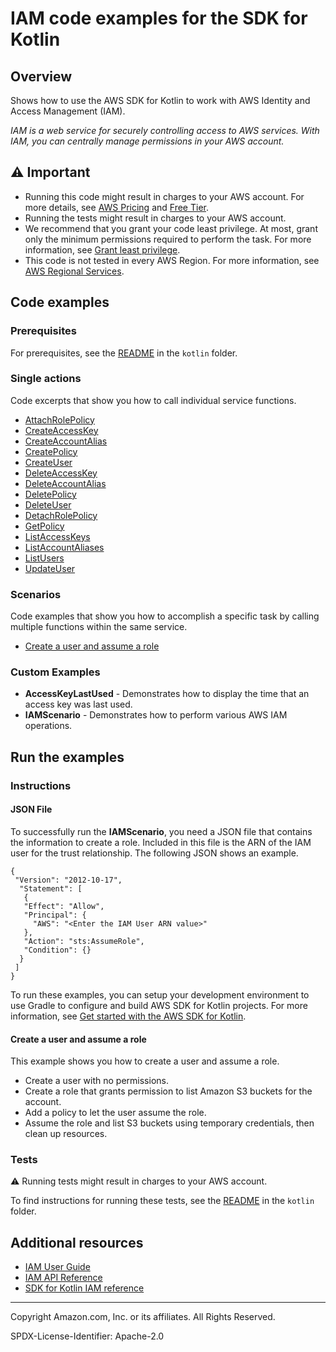 # IAM code examples for the SDK for Kotlin

## Overview

Shows how to use the AWS SDK for Kotlin to work with AWS Identity and Access Management (IAM).

<!--custom.overview.start-->
<!--custom.overview.end-->

_IAM is a web service for securely controlling access to AWS services. With IAM, you can centrally manage permissions in your AWS account._

## ⚠ Important

* Running this code might result in charges to your AWS account. For more details, see [AWS Pricing](https://aws.amazon.com/pricing/) and [Free Tier](https://aws.amazon.com/free/).
* Running the tests might result in charges to your AWS account.
* We recommend that you grant your code least privilege. At most, grant only the minimum permissions required to perform the task. For more information, see [Grant least privilege](https://docs.aws.amazon.com/IAM/latest/UserGuide/best-practices.html#grant-least-privilege).
* This code is not tested in every AWS Region. For more information, see [AWS Regional Services](https://aws.amazon.com/about-aws/global-infrastructure/regional-product-services).

<!--custom.important.start-->
<!--custom.important.end-->

## Code examples

### Prerequisites

For prerequisites, see the [README](../../README.md#Prerequisites) in the `kotlin` folder.


<!--custom.prerequisites.start-->
<!--custom.prerequisites.end-->

### Single actions

Code excerpts that show you how to call individual service functions.

- [AttachRolePolicy](src/main/kotlin/com/kotlin/iam/AttachRolePolicy.kt#L41)
- [CreateAccessKey](src/main/kotlin/com/kotlin/iam/CreateAccessKey.kt#L39)
- [CreateAccountAlias](src/main/kotlin/com/kotlin/iam/CreateAccountAlias.kt#L38)
- [CreatePolicy](src/main/kotlin/com/kotlin/iam/CreatePolicy.kt#L38)
- [CreateUser](src/main/kotlin/com/kotlin/iam/CreateUser.kt#L38)
- [DeleteAccessKey](src/main/kotlin/com/kotlin/iam/DeleteAccessKey.kt#L39)
- [DeleteAccountAlias](src/main/kotlin/com/kotlin/iam/DeleteAccountAlias.kt#L37)
- [DeletePolicy](src/main/kotlin/com/kotlin/iam/DeletePolicy.kt#L37)
- [DeleteUser](src/main/kotlin/com/kotlin/iam/DeleteUser.kt#L37)
- [DetachRolePolicy](src/main/kotlin/com/kotlin/iam/DetachRolePolicy.kt#L39)
- [GetPolicy](src/main/kotlin/com/kotlin/iam/GetPolicy.kt#L37)
- [ListAccessKeys](src/main/kotlin/com/kotlin/iam/ListAccessKeys.kt#L37)
- [ListAccountAliases](src/main/kotlin/com/kotlin/iam/ListAccountAliases.kt#L23)
- [ListUsers](src/main/kotlin/com/kotlin/iam/ListUsers.kt#L23)
- [UpdateUser](src/main/kotlin/com/kotlin/iam/UpdateUser.kt#L39)

### Scenarios

Code examples that show you how to accomplish a specific task by calling multiple
functions within the same service.

- [Create a user and assume a role](src/main/kotlin/com/kotlin/iam/IAMScenario.kt)


<!--custom.examples.start-->

### Custom Examples

- **AccessKeyLastUsed** - Demonstrates how to display the time that an access key was last used.
- **IAMScenario** - Demonstrates how to perform various AWS IAM operations.
<!--custom.examples.end-->

## Run the examples

### Instructions


<!--custom.instructions.start-->

#### JSON File

To successfully run the **IAMScenario**, you need a JSON file that contains the information to create a role. Included in this file is the ARN of the IAM user for the trust relationship. The following JSON shows an example.

    {
     "Version": "2012-10-17",
      "Statement": [
       {
       "Effect": "Allow",
       "Principal": {
         "AWS": "<Enter the IAM User ARN value>"
       },
       "Action": "sts:AssumeRole",
       "Condition": {}
      }
     ]
    }

To run these examples, you can setup your development environment to use Gradle to configure and build AWS SDK for Kotlin projects. For more information,
see [Get started with the AWS SDK for Kotlin](https://docs.aws.amazon.com/sdk-for-kotlin/latest/developer-guide/setup.html).

<!--custom.instructions.end-->



#### Create a user and assume a role

This example shows you how to create a user and assume a role. 

- Create a user with no permissions.
- Create a role that grants permission to list Amazon S3 buckets for the account.
- Add a policy to let the user assume the role.
- Assume the role and list S3 buckets using temporary credentials, then clean up resources.

<!--custom.scenario_prereqs.iam_Scenario_CreateUserAssumeRole.start-->
<!--custom.scenario_prereqs.iam_Scenario_CreateUserAssumeRole.end-->


<!--custom.scenarios.iam_Scenario_CreateUserAssumeRole.start-->
<!--custom.scenarios.iam_Scenario_CreateUserAssumeRole.end-->

### Tests

⚠ Running tests might result in charges to your AWS account.


To find instructions for running these tests, see the [README](../../README.md#Tests)
in the `kotlin` folder.



<!--custom.tests.start-->
<!--custom.tests.end-->

## Additional resources

- [IAM User Guide](https://docs.aws.amazon.com/IAM/latest/UserGuide/introduction.html)
- [IAM API Reference](https://docs.aws.amazon.com/IAM/latest/APIReference/welcome.html)
- [SDK for Kotlin IAM reference](https://sdk.amazonaws.com/kotlin/api/latest/iam/index.html)

<!--custom.resources.start-->
<!--custom.resources.end-->

---

Copyright Amazon.com, Inc. or its affiliates. All Rights Reserved.

SPDX-License-Identifier: Apache-2.0